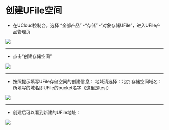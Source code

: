 

# 创建UFile空间

  * 在UCloud控制台，选择 “全部产品” -“存储” -“对象存储UFile”，进入UFile产品管理页


![](/ai/uai-train/images/basic/ufile/ufile2.jpg) 

----
  * 点击“创建存储空间”


![](/ai/uai-train/images/basic/ufile/创建ufile.jpg) 

----
  * 按照提示填写UFile存储空间的创建信息：
地域请选择：北京 
存储空间域名：所填写的域名即UFile的bucket名字（这里是test）      


![](/ai/uai-train/images/basic/ufile/新建ufile.jpg) 

----
  * 创建后可以看到新建的UFile地址：     


![](/ai/uai-train/images/basic/ufile/ufile_addr.jpg) 


